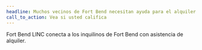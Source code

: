 ```yaml
---
headline: Muchos vecinos de Fort Bend necesitan ayuda para el alquiler.
call_to_action: Vea si usted califica
---
```

Fort Bend LINC conecta a los inquilinos de Fort Bend con asistencia de alquiler.